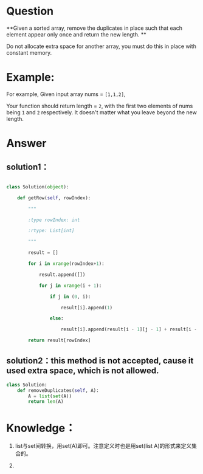 # Question

**Given a sorted array, remove the duplicates in place such that each element appear only once and return the new length.**

Do not allocate extra space for another array, you must do this in place with constant memory.

# Example:

For example,
Given input array nums = `[1,1,2]`,

Your function should return length = `2`, with the first two elements of nums being `1` and `2` respectively. It doesn't matter what you leave beyond the new length.

# Answer

## solution1：

```python

class Solution(object):

    def getRow(self, rowIndex):

        """

        :type rowIndex: int

        :rtype: List[int]

        """

        result = []

        for i in xrange(rowIndex+1):

            result.append([])

            for j in xrange(i + 1):

                if j in (0, i):

                    result[i].append(1)

                else:

                    result[i].append(result[i - 1][j - 1] + result[i - 1][j])

        return result[rowIndex]

```

## solution2：this method is not accepted, cause it used extra space, which is not allowed.

```python
class Solution:
    def removeDuplicates(self, A):
        A = list(set(A))
        return len(A)
```

# Knowledge：

1. list与set间转换，用set(A)即可。注意定义时也是用set(list A)的形式来定义集合的。

2. 

